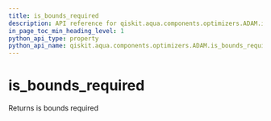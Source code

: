 ```yaml
---
title: is_bounds_required
description: API reference for qiskit.aqua.components.optimizers.ADAM.is_bounds_required
in_page_toc_min_heading_level: 1
python_api_type: property
python_api_name: qiskit.aqua.components.optimizers.ADAM.is_bounds_required
---
```


# is\_bounds\_required

Returns is bounds required

